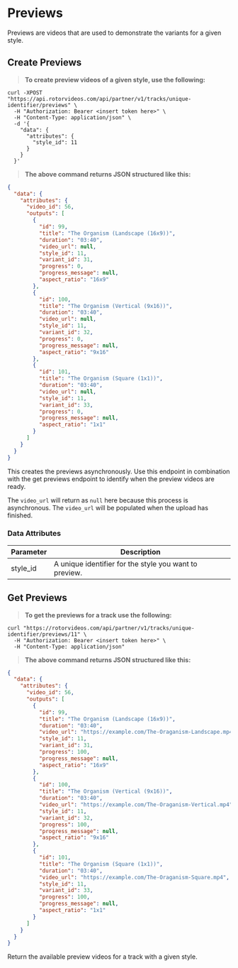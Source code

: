 # Previews

Previews are videos that are used to demonstrate the variants for a given style.

## Create Previews

> **To create preview videos of a given style, use the following:**

```shell
curl -XPOST
"https://api.rotorvideos.com/api/partner/v1/tracks/unique-identifier/previews" \
  -H "Authorization: Bearer <insert token here>" \
  -H "Content-Type: application/json" \
  -d '{
    "data": {
      "attributes": {
        "style_id": 11
      }
    }
  }'
```

> **The above command returns JSON structured like this:**

```json
{
  "data": {
    "attributes": {
      "video_id": 56,
      "outputs": [
        {
          "id": 99,
          "title": "The Organism (Landscape (16x9))",
          "duration": "03:40",
          "video_url": null,
          "style_id": 11,
          "variant_id": 31,
          "progress": 0,
          "progress_message": null,
          "aspect_ratio": "16x9"
        },
        {
          "id": 100,
          "title": "The Organism (Vertical (9x16))",
          "duration": "03:40",
          "video_url": null,
          "style_id": 11,
          "variant_id": 32,
          "progress": 0,
          "progress_message": null,
          "aspect_ratio": "9x16"
        },
        {
          "id": 101,
          "title": "The Organism (Square (1x1))",
          "duration": "03:40",
          "video_url": null,
          "style_id": 11,
          "variant_id": 33,
          "progress": 0,
          "progress_message": null,
          "aspect_ratio": "1x1"
        }
      ]
    }
  }
}
```

This creates the previews asynchronously. Use this endpoint in combination with the get previews endpoint to identify when the preview videos are ready.

<aside class="notice">
The <code>video_url</code> will return as <code>null</code> here because this process is asynchronous. The <code>video_url</code> will be populated when the upload has finished.
</aside>

### Data Attributes

Parameter | Description
--------- | -----------
style_id | A unique identifier for the style you want to preview.

## Get Previews

> **To get the previews for a track use the following:**

```shell
curl "https://rotorvideos.com/api/partner/v1/tracks/unique-identifier/previews/11" \
  -H "Authorization: Bearer <insert token here>" \
  -H "Content-Type: application/json"
```

> **The above command returns JSON structured like this:**

```json
{
  "data": {
    "attributes": {
      "video_id": 56,
      "outputs": [
        {
          "id": 99,
          "title": "The Organism (Landscape (16x9))",
          "duration": "03:40",
          "video_url": "https://example.com/The-Oraganism-Landscape.mp4",
          "style_id": 11,
          "variant_id": 31,
          "progress": 100,
          "progress_message": null,
          "aspect_ratio": "16x9"
        },
        {
          "id": 100,
          "title": "The Organism (Vertical (9x16))",
          "duration": "03:40",
          "video_url": "https://example.com/The-Oraganism-Vertical.mp4",
          "style_id": 11,
          "variant_id": 32,
          "progress": 100,
          "progress_message": null,
          "aspect_ratio": "9x16"
        },
        {
          "id": 101,
          "title": "The Organism (Square (1x1))",
          "duration": "03:40",
          "video_url": "https://example.com/The-Oraganism-Square.mp4",
          "style_id": 11,
          "variant_id": 33,
          "progress": 100,
          "progress_message": null,
          "aspect_ratio": "1x1"
        }
      ]
    }
  }
}
```

Return the available preview videos for a track with a given style.
